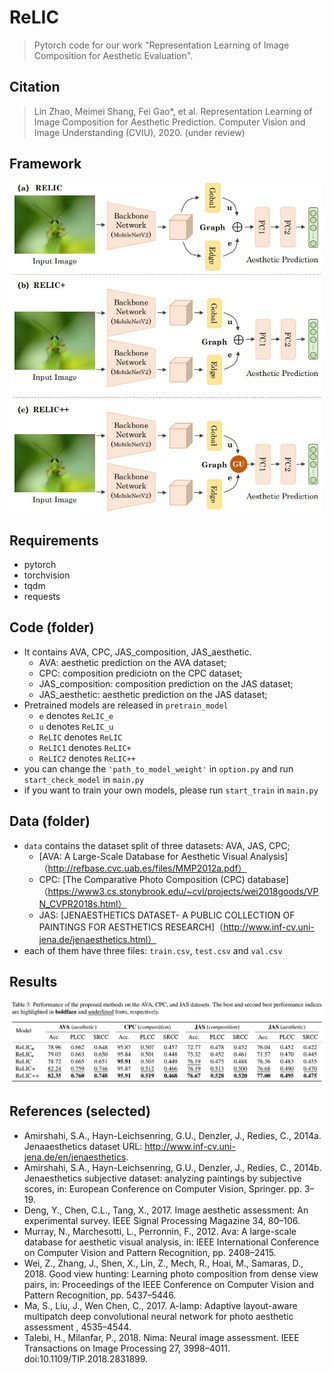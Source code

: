 # ReLIC
> Pytorch code for our work "Representation Learning of Image Composition for Aesthetic Evaluation".

## Citation

> Lin Zhao, Meimei Shang, Fei Gao*, et al. Representation Learning of Image Composition for Aesthetic Prediction. Computer Vision and Image Understanding (CVIU), 2020. (under review)

## Framework

<img src="ReLIC.jpg" width = "500" alt="framework" align=center />



## Requirements

- pytorch 
- torchvision
- tqdm
- requests

## Code (folder)

- It contains AVA, CPC, JAS_composition, JAS_aesthetic.
  - AVA: aesthetic prediction on the AVA dataset;
  - CPC: composition prediciotn on the CPC dataset;
  - JAS_composition: composition prediction on the JAS dataset;
  - JAS_aesthetic: aesthetic prediction on the JAS dataset;
- Pretrained models are released in ``pretrain_model``
  - ``e`` denotes ``ReLIC_e``
  - ``u`` denotes ``ReLIC_u``
  - ``ReLIC`` denotes ``ReLIC``
  - ``ReLIC1`` denotes ``ReLIC+``
  - ``ReLIC2`` denotes ``ReLIC++``
- you can change the ``'path_to_model_weight'`` in ``option.py`` and run ``start_check_model`` in ``main.py``
- if you want to train your own models, please run ``start_train`` in ``main.py``  

## Data (folder)

- ``data`` contains the dataset split of three datasets: AVA, JAS, CPC; 
  - [AVA: A Large-Scale Database for Aesthetic Visual Analysis]（http://refbase.cvc.uab.es/files/MMP2012a.pdf）
  - CPC: [The Comparative Photo Composition (CPC) database]（https://www3.cs.stonybrook.edu/~cvl/projects/wei2018goods/VPN_CVPR2018s.html）
  - JAS: [JENAESTHETICS DATASET- A PUBLIC COLLECTION OF PAINTINGS FOR AESTHETICS RESEARCH]（http://www.inf-cv.uni-jena.de/jenaesthetics.html）
- each of them have three files: ``train.csv``, ``test.csv`` and ``val.csv`` 

## Results

![results.png](results.png)

## References (selected)

- Amirshahi, S.A., Hayn-Leichsenring, G.U., Denzler, J., Redies, C., 2014a. Jenaaesthetics dataset URL: http://www.inf-cv.uni-jena.de/en/jenaesthetics.
- Amirshahi, S.A., Hayn-Leichsenring, G.U., Denzler, J., Redies, C., 2014b. Jenaesthetics subjective dataset: analyzing paintings by subjective scores, in: European Conference on Computer Vision, Springer. pp. 3–19.
- Deng, Y., Chen, C.L., Tang, X., 2017. Image aesthetic assessment: An experimental survey. IEEE Signal Processing Magazine 34, 80–106.
- Murray, N., Marchesotti, L., Perronnin, F., 2012. Ava: A large-scale database for aesthetic visual analysis, in: IEEE International Conference on Computer Vision and Pattern Recognition, pp. 2408–2415.
- Wei, Z., Zhang, J., Shen, X., Lin, Z., Mech, R., Hoai, M., Samaras, D., 2018. Good view hunting: Learning photo composition from dense view pairs, in: Proceedings of the IEEE Conference on Computer Vision and Pattern Recognition, pp. 5437–5446.
- Ma, S., Liu, J., Wen Chen, C., 2017. A-lamp: Adaptive layout-aware multipatch deep convolutional neural network for photo aesthetic assessment , 4535–4544.
- Talebi, H., Milanfar, P., 2018. Nima: Neural image assessment. IEEE Transactions on Image Processing 27, 3998–4011. doi:10.1109/TIP.2018.2831899.